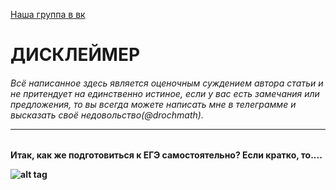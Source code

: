[Наша группа в вк](https://vk.com/clubmaslov)
<h1> ДИСКЛЕЙМЕР
  <h6>Всё написанное здесь является оценочным суждением автора статьи и не притендует на единственно истиное, если у вас есть замечания или предложения, то вы всегда можете написать мне в телеграмме и высказать своё недовольство(@drochmath).<hr>
    
<h4> Итак, как же подготовиться к ЕГЭ самостоятельно?
  Если кратко, то....
  
  
  
![alt tag](https://i.ibb.co/vsGPJg0/BV.jpg "Описание будет тут")​
